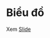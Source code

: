 # Biểu đồ

Xem [Slide](https://docs.google.com/presentation/d/1PwnVF3WRPQQtQ02UEWEoqApGlIukssMf/edit#slide=id.p1)